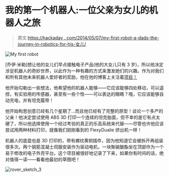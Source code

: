 # 我的第一个机器人:一位父亲为女儿的机器人之旅

> 原文:[https://hackaday . com/2014/05/07/my-first-robot-a-dads-the-journey-in-robotics-for-his-女儿/](https://hackaday.com/2014/05/07/my-first-robot-a-dads-journey-in-robotics-for-his-daughter/)

![My first robot](../Images/4f0a2b17f80fe3373e159e3bdaaf2d58.png)

[乔伊·米勒]想让他的女儿们早点接触电子产品(他的大女儿只有 3 岁)，所以他决定涉足机器人的奇妙世界，以此作为一种有趣的方式来激发她们的兴趣。作为对我们和所有其他未来机器人爱好者的奖励，他在他的博客上关注着[项目！](http://jmillerid.com/wordpress/category/robots/)

他开始勾勒出一些想法，他希望他的机器人能够——它应该能够四处移动，可以遥控，有实验用的传感器，甚至有一些个性——可以表达的眼睛？哦，它应该能够自动充电，并有坦克履带！

他开始构思创意已经有几个星期了…而且他已经有了完整的原型！谈论一个多产的父亲！他决定尝试使用 ABS 3D 打印一个连续的坦克胎面，但不幸的是它有点太硬了，所以他选择使用一个经过考验的真正的乐高系统来代替——尽管也许他应该尝试用两种材料打印，就像我们刚刚看到的 FlexyDualie 挤出机一样！

机器人的底盘也是 3D 打印的，带有螺纹黄铜插件，因为他知道它会被拆开再组装很多次。两个钢筋混凝土伺服安装作为驱动电机，一块聚碳酸酯坐在顶部作为一个易于修改的电子外壳平台。这个项目被很好地记录了下来，如果你有时间的话，绝对值得一读——看看他最初的草图吧！

![rover_sketch_3](../Images/806d6850bfad27bd8026b514f46d86f4.png)